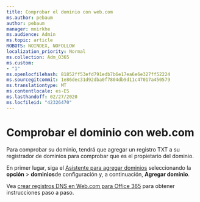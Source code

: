 ```yaml
---
title: Comprobar el dominio con web.com
ms.author: pebaum
author: pebaum
manager: mnirkhe
ms.audience: Admin
ms.topic: article
ROBOTS: NOINDEX, NOFOLLOW
localization_priority: Normal
ms.collection: Adm_O365
ms.custom:
- "1"
ms.openlocfilehash: 81852ff53efd791edb7b6e17ea6e6e327ff52224
ms.sourcegitcommit: 1e86dec31d92dba0f7804db9d11c47017a450579
ms.translationtype: MT
ms.contentlocale: es-ES
ms.lasthandoff: 02/27/2020
ms.locfileid: "42326470"
---
```

# <a name="verify-your-domain-with-webcom"></a>Comprobar el dominio con web.com

Para comprobar su dominio, tendrá que agregar un registro TXT a su registrador de dominios para comprobar que es el propietario del dominio. 

En primer lugar, siga el [Asistente para agregar dominios](https://portal.office.com/adminportal/home#/Domains) seleccionando la **opción** \> **dominios**de configuración y, a continuación, **Agregar dominio**.
  
Vea [crear registros DNS en Web.com para Office 365](https://docs.microsoft.com/microsoft-365/admin/dns/create-dns-records-at-web-com) para obtener instrucciones paso a paso.